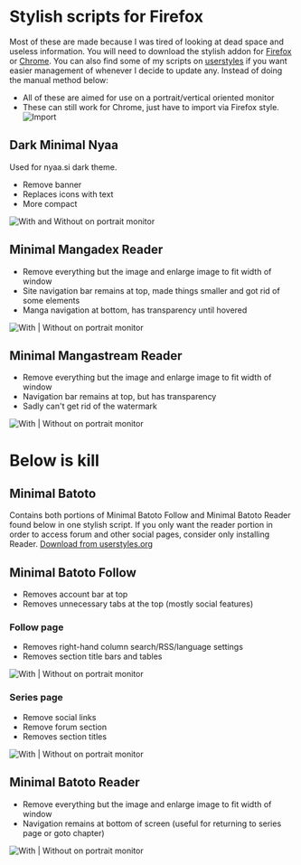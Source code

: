 # Stylish scripts for Firefox
Most of these are made because I was tired of looking at dead space and useless information.
You will need to download the stylish addon for [Firefox](https://addons.mozilla.org/en-US/firefox/addon/stylish/) or [Chrome](https://chrome.google.com/webstore/detail/stylish-custom-themes-for/fjnbnpbmkenffdnngjfgmeleoegfcffe?hl=en). You can also find some of my scripts on [userstyles](https://userstyles.org/users/561887) if you want easier management of whenever I decide to update any. Instead of doing the manual method below:

* All of these are aimed for use on a portrait/vertical oriented monitor
* These can still work for Chrome, just have to import via Firefox style.
![Import](Images/ImportStyle.png "Import")

## Dark Minimal Nyaa ##
Used for nyaa.si dark theme.
* Remove banner
* Replaces icons with text
* More compact

![With and Without on portrait monitor](Images/MinimalNyaasi.png "With/Without")

## Minimal Mangadex Reader ##
* Remove everything but the image and enlarge image to fit width of window
* Site navigation bar remains at top, made things smaller and got rid of some elements
* Manga navigation at bottom, has transparency until hovered

![With | Without on portrait monitor](Images/MinimalMangadexReader.png "With/Without")

## Minimal Mangastream Reader ##
* Remove everything but the image and enlarge image to fit width of window
* Navigation bar remains at top, but has transparency
* Sadly can't get rid of the watermark

![With | Without on portrait monitor](Images/MinimalMangastream.png "With/Without")

# Below is kill #
## Minimal Batoto ##
Contains both portions of Minimal Batoto Follow and Minimal Batoto Reader found below in one stylish script.
If you only want the reader portion in order to access forum and other social pages, consider only installing Reader.
[Download from userstyles.org](https://userstyles.org/styles/152367/minimal-batoto-portrait)

## Minimal Batoto Follow ##
* Removes account bar at top
* Removes unnecessary tabs at the top (mostly social features)

### Follow page ###
* Removes right-hand column search/RSS/language settings
* Removes section title bars and tables

![With | Without on portrait monitor](Images/MinimalBatotoFollow1.png "With/Without")

### Series page ###
* Remove social links
* Remove forum section
* Removes section titles

![With | Without on portrait monitor](Images/MinimalBatotoFollow2.png "With/Without")

## Minimal Batoto Reader ##
* Remove everything but the image and enlarge image to fit width of window
* Navigation remains at bottom of screen (useful for returning to series page or goto chapter)

![With | Without on portrait monitor](Images/MinimalBatotoReader.png "With/Without")
